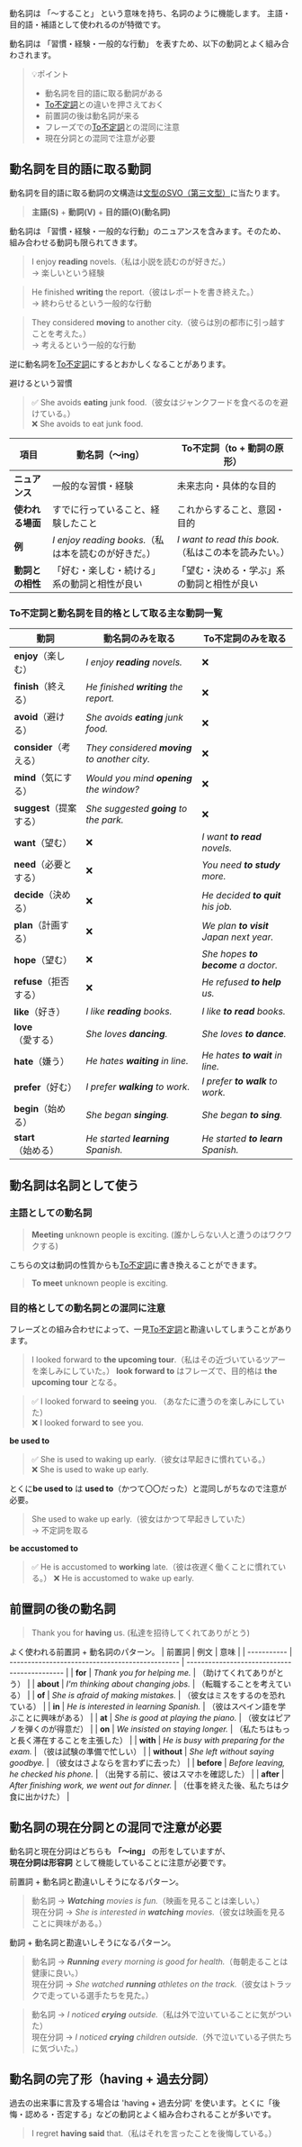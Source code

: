 動名詞は 「～すること」 という意味を持ち、名詞のように機能します。 主語・目的語・補語として使われるのが特徴です。

動名詞は 「習慣・経験・一般的な行動」 を表すため、以下の動詞とよく組み合わされます。

> 💡ポイント
> - 動名詞を目的語に取る動詞がある
> - [To不定詞](/grammar/to-infinitive)との違いを押さえておく
> - 前置詞の後は動名詞が来る
> - フレーズでの[To不定詞](/grammar/to-infinitive)との混同に注意
> - 現在分詞との混同で注意が必要

## 動名詞を目的語に取る動詞

動名詞を目的語に取る動詞の文構造は[文型のSVO（第三文型）](/grammar/sentence-structure)に当たります。

> **主語(S)** + **動詞(V)** + **目的語(O)(動名詞)**

動名詞は 「習慣・経験・一般的な行動」のニュアンスを含みます。そのため、組み合わせる動詞も限られてきます。

> I enjoy **reading** novels.（私は小説を読むのが好きだ。）  
> → 楽しいという経験

> He finished **writing** the report.（彼はレポートを書き終えた。）  
> → 終わらせるという一般的な行動

> They considered **moving** to another city.（彼らは別の都市に引っ越すことを考えた。）  
> → 考えるという一般的な行動

逆に動名詞を[To不定詞](/grammar/to-infinitive)にするとおかしくなることがあります。

避けるという習慣
> ✅️ She avoids **eating** junk food.（彼女はジャンクフードを食べるのを避けている。）  
> ❌️ She avoids to eat junk food.

| 項目             | 動名詞（～ing）                                      | To不定詞（to + 動詞の原形）                           |
| ---------------- | ---------------------------------------------------- | ----------------------------------------------------- |
| **ニュアンス**   | 一般的な習慣・経験                                   | 未来志向・具体的な目的                                |
| **使われる場面** | すでに行っていること、経験したこと                   | これからすること、意図・目的                          |
| **例**           | *I enjoy reading books.*（私は本を読むのが好きだ。） | *I want to read this book.*（私はこの本を読みたい。） |
| **動詞との相性** | 「好む・楽しむ・続ける」系の動詞と相性が良い         | 「望む・決める・学ぶ」系の動詞と相性が良い            |

### To不定詞と動名詞を目的格として取る主な動詞一覧
| 動詞                    | 動名詞のみを取る                                | To不定詞のみを取る                        |
| ----------------------- | ----------------------------------------------- | ----------------------------------------- |
| **enjoy**（楽しむ）     | *I enjoy **reading** novels.*                 | ❌                                         |
| **finish**（終える）    | *He finished **writing** the report.*         | ❌                                         |
| **avoid**（避ける）     | *She avoids **eating** junk food.*            | ❌                                         |
| **consider**（考える）  | *They considered **moving** to another city.* | ❌                                         |
| **mind**（気にする）    | *Would you mind **opening** the window?*      | ❌                                         |
| **suggest**（提案する） | *She suggested **going** to the park.*        | ❌                                         |
| **want**（望む）        | ❌                                               | *I want **to read** novels.*            |
| **need**（必要とする）  | ❌                                               | *You need **to study** more.*           |
| **decide**（決める）    | ❌                                               | *He decided **to quit** his job.*       |
| **plan**（計画する）    | ❌                                               | *We plan **to visit** Japan next year.* |
| **hope**（望む）        | ❌                                               | *She hopes **to become** a doctor.*     |
| **refuse**（拒否する）  | ❌                                               | *He refused **to help** us.*            |
| **like**（好き）        | *I like **reading** books.*                   | *I like **to read** books.*             |
| **love**（愛する）      | *She loves **dancing**.*                      | *She loves **to dance**.*               |
| **hate**（嫌う）        | *He hates **waiting** in line.*               | *He hates **to wait** in line.*         |
| **prefer**（好む）      | *I prefer **walking** to work.*               | *I prefer **to walk** to work.*         |
| **begin**（始める）     | *She began **singing**.*                      | *She began **to sing**.*                |
| **start**（始める）     | *He started **learning** Spanish.*            | *He started **to learn** Spanish.*      |
## 動名詞は名詞として使う

### 主語としての動名詞
> **Meeting** unknown people is exciting. (誰かしらない人と遭うのはワクワクする)

こちらの文は動詞の性質からも[To不定詞](/grammar/to-infinitive)に書き換えることができます。
> **To meet** unknown people is exciting.

### 目的格としての動名詞との混同に注意
フレーズとの組み合わせによって、一見[To不定詞](/grammar/to-infinitive)と勘違いしてしまうことがあります。

> I looked forward to **the upcoming tour**.（私はその近づいているツアーを楽しみにしていた。）
**look forward to** はフレーズで、目的格は **the upcoming tour** となる。

> ✅️ I looked forward to **seeing** you. （あなたに遭うのを楽しみにしていた）  
> ❌️ I looked forward to see you.

**be used to**
> ✅️ She is used to waking up early.（彼女は早起きに慣れている。）  
> ❌️ She is used to wake up early.

とくに**be used to** は **used to**（かつて〇〇だった）と混同しがちなので注意が必要。
> She used to wake up early.（彼女はかつて早起きしていた）  
> → 不定詞を取る

**be accustomed to**
> ✅️ He is accustomed to **working** late.（彼は夜遅く働くことに慣れている。）
> ❌️ He is accustomed to wake up early.

## 前置詞の後の動名詞

> Thank you for **having** us. (私達を招待してくれてありがとう)

よく使われる前置詞 + 動名詞のパターン。
| 前置詞  | 例文                                        | 意味                                     |
| ----------- | ----------------------------------------------- | -------------------------------------------- |
| **for**     | *Thank you for helping me.*                     | （助けてくれてありがとう）                   |
| **about**   | *I'm thinking about changing jobs.*             | （転職することを考えている）                 |
| **of**      | *She is afraid of making mistakes.*             | （彼女はミスをするのを恐れている）           |
| **in**      | *He is interested in learning Spanish.*         | （彼はスペイン語を学ぶことに興味がある）     |
| **at**      | *She is good at playing the piano.*             | （彼女はピアノを弾くのが得意だ）             |
| **on**      | *We insisted on staying longer.*                | （私たちはもっと長く滞在することを主張した） |
| **with**    | *He is busy with preparing for the exam.*       | （彼は試験の準備で忙しい）                   |
| **without** | *She left without saying goodbye.*              | （彼女はさよならを言わずに去った）           |
| **before**  | *Before leaving, he checked his phone.*         | （出発する前に、彼はスマホを確認した）       |
| **after**   | *After finishing work, we went out for dinner.* | （仕事を終えた後、私たちは夕食に出かけた）   |

## 動名詞の現在分詞との混同で注意が必要

動名詞と現在分詞はどちらも **「～ing」** の形をしていますが、  
**現在分詞は形容詞** として機能していることに注意が必要です。


前置詞 + 動名詞と勘違いしそうになるパターン。
> 動名詞 → ***Watching** movies is fun.*（映画を見ることは楽しい。）  
> 現在分詞 → *She is interested in **watching** movies.*（彼女は映画を見ることに興味がある。）

動詞 + 動名詞と勘違いしそうになるパターン。
> 動名詞 → ***Running** every morning is good for health.*（毎朝走ることは健康に良い。）  
> 現在分詞 → *She watched **running** athletes on the track.*（彼女はトラックで走っている選手たちを見た。）

> 動名詞 → *I noticed **crying** outside.*（私は外で泣いていることに気がついた）  
> 現在分詞 → *I noticed **crying** children outside.*（外で泣いている子供たちに気づいた。）

## 動名詞の完了形（having + 過去分詞）
過去の出来事に言及する場合は 'having + 過去分詞' を使います。とくに「後悔・認める・否定する」などの動詞とよく組み合わされることが多いです。

> I regret **having said** that.（私はそれを言ったことを後悔している。）
